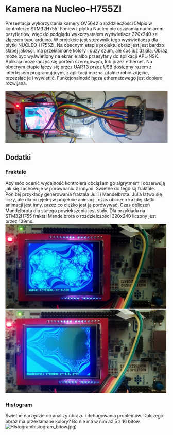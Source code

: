 # Kamera na Nucleo-H755ZI
Prezentacja wykorzystania kamery OV5642 o rozdzieczości 5Mpix w kontrolerze STM32H755.
Poniewż płytka Nucleo nie oszałamia nadmiarem peryfieriów, więc do podglądu wykorzystałem wyświetlacz 320x240 ze złączem typu arduino. W projekcie jest sterownik tego wyświetlacza dla płytki NUCLEO-H755ZI. 
Na obecnym etapie projektu obraz jest jest bardzo słabej jakości, ma przekłamane kolory i duży szum, ale coś już działa.
Obraz może być wyświetlony na ekranie albo przesyłany do aplikacji APL-NSK. Aplikaja może łaczyć się portem szeregowym, lub przez ethernet. 
Na obecnym etapie łączy się przez UART3 przez USB dostępny razem z interfejsem programującym, z aplikacji można zdalnie robić zdjęcie, przezsłać je i wywietlić. Funkcjonalność łącza ethernetowego jest dopiero rozwijana.

![Przykład](obr/OV5642_na_NUCLEO-H755ZI.jpg)

## Dodatki
### Fraktale
Aby móc ocenić wydajność kontrolera obciążam go algrytmem i obserwują jak się zachowuje w porównaniu z innymi. Świetne do tego są fraktale. Poniżej przykłady generowania fraktala Julii i Mandelbrota. 
Julia łatwo się liczy, ale dla przyjetej w projekcie animacji, czas obliczeń każdej klatki animacji jest inny, przez co ciężko jest ją porówywać. Czas obliczeń Mandelbrota dla stałego powiekszenia jest stały.
Dla przykładu na STM32H755 fraktal Mandelbrota o rozdzielczości 320x240 liczony jest przez 139ms.
![Julia](obr/Julia.jpg)
![Mandelbrot](obr/Mandelbrot.jpg)

### Histogram
Świetne narzędzie do analizy obrazu i debugowania problemów. Dalczego obraz ma przekłamane kolory? Bo nie ma w nim aż 5 z 16 bitów.
![Histogram](img/)histogram_bitow.jpg)
